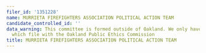```yaml
---
filer_id: '1351228'
name: MURRIETA FIREFIGHTERS ASSOCIATION POLITICAL ACTION TEAM
candidate_controlled_id: ''
data_warning: This committee is formed outside of Oakland. We only have data on committees
  which file with the Oakland Public Ethics Commission
title: MURRIETA FIREFIGHTERS ASSOCIATION POLITICAL ACTION TEAM
---
```

